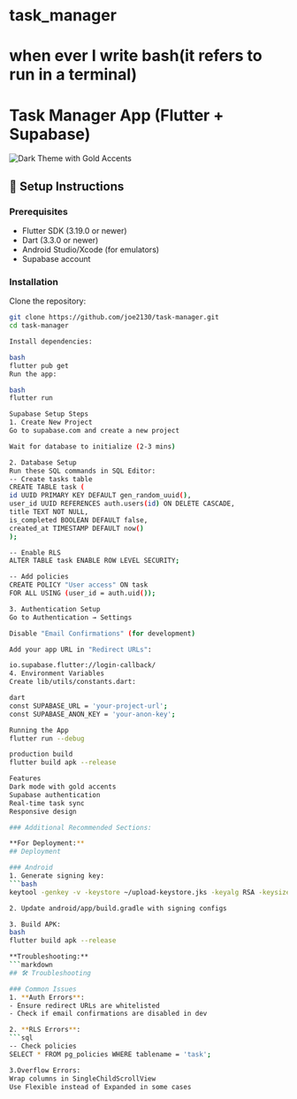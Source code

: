 # task_manager
# when ever I write bash(it refers to run in a terminal)
# Task Manager App (Flutter + Supabase)

![Dark Theme with Gold Accents](screenshot.png)

## 🚀 Setup Instructions

### Prerequisites
- Flutter SDK (3.19.0 or newer)
- Dart (3.3.0 or newer)
- Android Studio/Xcode (for emulators)
- Supabase account

### Installation
Clone the repository:
   ```bash
   git clone https://github.com/joe2130/task-manager.git
   cd task-manager

Install dependencies:

bash
flutter pub get
Run the app:

bash
flutter run

Supabase Setup Steps
1. Create New Project
Go to supabase.com and create a new project

Wait for database to initialize (2-3 mins)

2. Database Setup
Run these SQL commands in SQL Editor:
-- Create tasks table
CREATE TABLE task (
  id UUID PRIMARY KEY DEFAULT gen_random_uuid(),
  user_id UUID REFERENCES auth.users(id) ON DELETE CASCADE,
  title TEXT NOT NULL,
  is_completed BOOLEAN DEFAULT false,
  created_at TIMESTAMP DEFAULT now()
);

-- Enable RLS
ALTER TABLE task ENABLE ROW LEVEL SECURITY;

-- Add policies
CREATE POLICY "User access" ON task
FOR ALL USING (user_id = auth.uid());

3. Authentication Setup
Go to Authentication → Settings

Disable "Email Confirmations" (for development)

Add your app URL in "Redirect URLs":

io.supabase.flutter://login-callback/
4. Environment Variables
Create lib/utils/constants.dart:

dart
const SUPABASE_URL = 'your-project-url';
const SUPABASE_ANON_KEY = 'your-anon-key';

 Running the App
 flutter run --debug

 production build
 flutter build apk --release

Features
Dark mode with gold accents
Supabase authentication
Real-time task sync
Responsive design

### Additional Recommended Sections:

**For Deployment:** 
## Deployment

### Android
1. Generate signing key:
   ```bash
   keytool -genkey -v -keystore ~/upload-keystore.jks -keyalg RSA -keysize 2048 -validity 10000 -alias upload

2. Update android/app/build.gradle with signing configs

3. Build APK:
bash
flutter build apk --release

**Troubleshooting:**  
```markdown
## 🛠 Troubleshooting

### Common Issues
1. **Auth Errors**: 
   - Ensure redirect URLs are whitelisted
   - Check if email confirmations are disabled in dev

2. **RLS Errors**:
   ```sql
   -- Check policies
   SELECT * FROM pg_policies WHERE tablename = 'task';

3.Overflow Errors:
Wrap columns in SingleChildScrollView
Use Flexible instead of Expanded in some cases